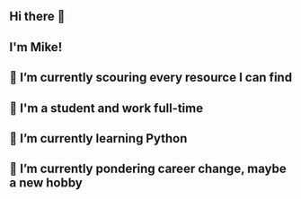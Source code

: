 ## Hi there 👋

## I'm Mike!
## 🔭 I’m currently scouring every resource I can find
## :blue_book: I'm a student and work full-time
## 🌱 I’m currently learning Python
## 🤔 I’m currently pondering career change, maybe a new hobby

<!--
**mikeyrockz/mikeyrockz** is a ✨ _special_ ✨ repository because its `README.md` (this file) appears on your GitHub profile.

Here are some ideas to get you started:


-->
